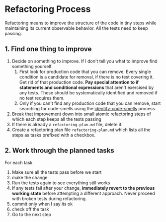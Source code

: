 # Refactoring Process

Refactoring means to improve the structure of the code in tiny steps while maintaining its current observable behavior. All the tests need to keep passing.

## 1. Find one thing to improve
1. Decide on something to improve. If I don't tell you what to improve find something yourself. 
    1. First look for production code that you can remove. Every single condition is a candidate for removal, if there is no test covering it.
    Get rid of that production code. 
    **Pay special attention to if statements and conditional expressions** that aren't exercised by any tests. These should be systematically identified and removed if no test requires them.
    1. Only if you can't find any production code that you can remove, start searching for code-smells using the [identify-code-smells](./identify-code-smells.md) process.
1. Break that improvement down into small atomic refactoring steps of which each step keeps all the tests passing
1. If there is already a `refactoring-plan.md` file, delete it.
1. Create a refactoring plan file `refactoring-plan.md` which lists all the steps as tasks prefixed with a checkbox.

## 2. Work through the planned tasks
For each task
1. Make sure all the tests pass before we start
1. make the change
1. Run the tests again to see everything still works
1. If any tests fail after your change, **immediately revert to the previous working state** before attempting a different approach. Never proceed with broken tests during refactoring.
1. commit only when I say its ok
1. check off the task
1. Go to the next step
